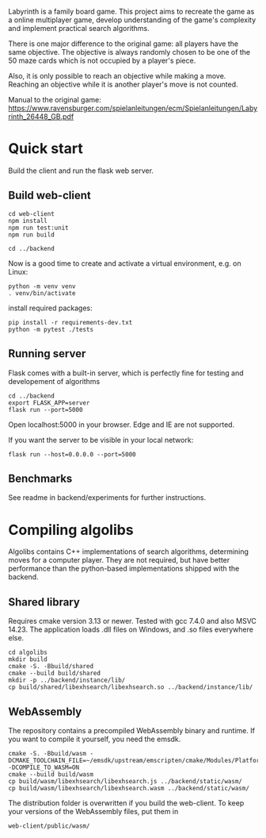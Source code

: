 Labyrinth is a family board game. This project aims to recreate the game as a online multiplayer game, develop understanding of the game's complexity and implement practical search algorithms.

There is one major difference to the original game: all players have the same objective. 
The objective is always randomly chosen to be one of the 50 maze cards which is not occupied by a player's piece.

Also, it is only possible to reach an objective while making a move. Reaching an objective while it is another player's move is not counted.

Manual to the original game: https://www.ravensburger.com/spielanleitungen/ecm/Spielanleitungen/Labyrinth_26448_GB.pdf

# Quick start
Build the client and run the flask web server.
## Build web-client
    cd web-client
    npm install
    npm run test:unit
    npm run build

    cd ../backend

Now is a good time to create and activate a virtual environment, e.g. on Linux:

    python -m venv venv
    . venv/bin/activate

install required packages:

    pip install -r requirements-dev.txt
    python -m pytest ./tests

## Running server  
Flask comes with a built-in server, which is perfectly fine for testing and developement of algorithms

    cd ../backend
    export FLASK_APP=server
    flask run --port=5000

Open localhost:5000 in your browser. Edge and IE are not supported.

If you want the server to be visible in your local network:

    flask run --host=0.0.0.0 --port=5000

## Benchmarks
See readme in backend/experiments for further instructions.

# Compiling algolibs
Algolibs contains C++ implementations of search algorithms, determining moves for a computer player. They are not required, but have better performance than
the python-based implementations shipped with the backend.
## Shared library
Requires cmake version 3.13 or newer. Tested with gcc 7.4.0 and also MSVC 14.23. The application loads .dll files on Windows, and .so files everywhere else.

    cd algolibs
    mkdir build
    cmake -S. -Bbuild/shared
    cmake --build build/shared
    mkdir -p ../backend/instance/lib/
    cp build/shared/libexhsearch/libexhsearch.so ../backend/instance/lib/

## WebAssembly
The repository contains a precompiled WebAssembly binary and runtime. If you want to compile it yourself, you need the emsdk.

    cmake -S. -Bbuild/wasm -DCMAKE_TOOLCHAIN_FILE=~/emsdk/upstream/emscripten/cmake/Modules/Platform/Emscripten.cmake -DCOMPILE_TO_WASM=ON
    cmake --build build/wasm
    cp build/wasm/libexhsearch/libexhsearch.js ../backend/static/wasm/
    cp build/wasm/libexhsearch/libexhsearch.wasm ../backend/static/wasm/

The distribution folder is overwritten if you build the web-client. To keep your versions of the WebAssembly files, put them in 

    web-client/public/wasm/


